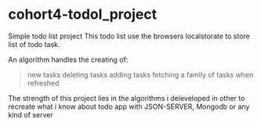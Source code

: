 # cohort4-todol_project
Simple todo list project
This todo list use the browsers localstorate to store list of todo task. 

An algorithm handles the creating of:
 > new tasks
 > deleting tasks
 > adding tasks
 > fetching a family of tasks when refreshed
 
 The strength of this project lies in the algorithms i deleveloped in other to recreate what i know about todo app with JSON-SERVER, Mongodb or any kind of server
